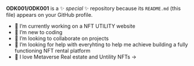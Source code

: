 **ODK001/ODK001** is a ✨ _special_ ✨ repository because its `README.md` (this file) appears on your GitHub profile.

- 🔭 I’m currently working on a NFT UTILITY website
- 🌱 I’m new to coding
- 👯 I’m looking to collaborate on projects
- 🤔 I’m looking for help with everyhting to help me achieve building a fully functioning NFT rental platform
- 💬 I love Metaverse Real estate and Untility NFTs ->
